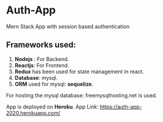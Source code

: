 # Auth-App
Mern Stack App with session based authentication

## Frameworks used: 

1. **Nodejs** : For Backend.
2. **Reactjs**: For Frontend.
3. **Redux** has been used for state management in react.
4. **Database**: mysql.
5. **ORM** used for mysql: **sequelize**.

For hosting the mysql database: freemysqlhosting.net is used.

App is deployed on **Heroku**. App Link: https://auth-app-2020.herokuapp.com/

